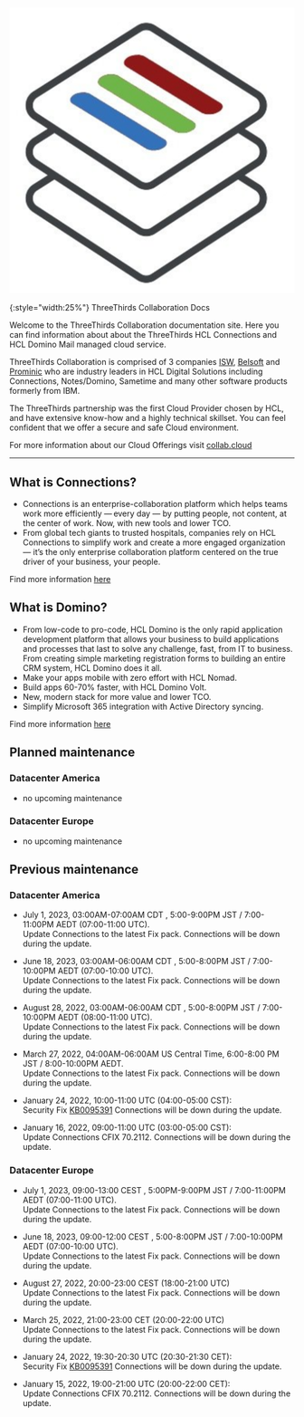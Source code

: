 # 

![logo](assets/images/three-thirds-logo.png)

{:style="width:25%"} ThreeThirds Collaboration Docs

Welcome to the ThreeThirds Collaboration documentation site. Here you can find information about about the ThreeThirds HCL Connections and HCL Domino Mail managed cloud service.

ThreeThirds Collaboration is comprised of 3 companies [ISW](https://isw.com.au), [Belsoft](https://www.belsoft-group.ch/en/) and [Prominic](https://prominic.net/) who are industry leaders in HCL Digital Solutions including Connections, Notes/Domino, Sametime and many other software products formerly from IBM.

The ThreeThirds partnership was the first Cloud Provider chosen by HCL, and have extensive know-how and a highly technical skillset. You can feel confident that we offer a secure and safe Cloud environment.

For more information about our Cloud Offerings visit [collab.cloud](https://collab.cloud)

---

## What is Connections?

* Connections is an enterprise-collaboration platform which helps teams work more efficiently — every day — by putting people, not content, at the center of work. Now, with new tools and lower TCO.
* From global tech giants to trusted hospitals, companies rely on HCL Connections to simplify work and create a more engaged organization — it’s the only enterprise collaboration platform centered on the true driver of your business, your people.

Find more information [here](https://www.hcltechsw.com/products/connections)

## What is Domino?

* From low-code to pro-code, HCL Domino is the only rapid application development platform that allows your business to build applications and processes that last to solve any challenge, fast, from IT to business. From creating simple marketing registration forms to building an entire CRM system, HCL Domino does it all.
* Make your apps mobile with zero effort with HCL Nomad.
* Build apps 60-70% faster, with HCL Domino Volt.
* New, modern stack for more value and lower TCO.
* Simplify Microsoft 365 integration with Active Directory syncing.

Find more information [here](https://www.hcltechsw.com/products/domino)

## Planned maintenance

### Datacenter America

* no upcoming maintenance

### Datacenter Europe

* no upcoming maintenance

## Previous maintenance

### Datacenter America

* July 1, 2023, 03:00AM-07:00AM CDT , 5:00-9:00PM JST / 7:00-11:00PM AEDT (07:00-11:00 UTC).  
Update Connections to the latest Fix pack. Connections will be down during the update.

* June 18, 2023, 03:00AM-06:00AM CDT , 5:00-8:00PM JST / 7:00-10:00PM AEDT (07:00-10:00 UTC).  
Update Connections to the latest Fix pack. Connections will be down during the update.

* August 28, 2022, 03:00AM-06:00AM CDT , 5:00-8:00PM JST / 7:00-10:00PM AEDT (08:00-11:00 UTC).  
Update Connections to the latest Fix pack. Connections will be down during the update.

* March 27, 2022, 04:00AM-06:00AM US Central Time, 6:00-8:00 PM JST / 8:00-10:00PM AEDT.  
Update Connections to the latest Fix pack. Connections will be down during the update.

* January 24, 2022, 10:00-11:00 UTC (04:00-05:00 CST):  
Security Fix [KB0095391](https://support.hcltechsw.com/csm?id=kb_article&sysparm_article=KB0095391)
Connections will be down during the update.

* January 16, 2022, 09:00-11:00 UTC (03:00-05:00 CST):  
Update Connections CFIX 70.2112. Connections will be down during the update.

### Datacenter Europe

* July 1, 2023, 09:00-13:00 CEST , 5:00PM-9:00PM JST / 7:00-11:00PM AEDT (07:00-11:00 UTC).  
Update Connections to the latest Fix pack. Connections will be down during the update.

* June 18, 2023, 09:00-12:00 CEST , 5:00-8:00PM JST / 7:00-10:00PM AEDT (07:00-10:00 UTC).  
Update Connections to the latest Fix pack. Connections will be down during the update.

* August 27, 2022, 20:00-23:00 CEST (18:00-21:00 UTC)  
Update Connections to the latest Fix pack. Connections will be down during the update.

* March 25, 2022, 21:00-23:00 CET (20:00-22:00 UTC)  
Update Connections to the latest Fix pack. Connections will be down during the update.

* January 24, 2022, 19:30-20:30 UTC (20:30-21:30 CET):  
Security Fix [KB0095391](https://support.hcltechsw.com/csm?id=kb_article&sysparm_article=KB0095391)
Connections will be down during the update.

* January 15, 2022, 19:00-21:00 UTC (20:00-22:00 CET):  
Update Connections CFIX 70.2112. Connections will be down during the update.
